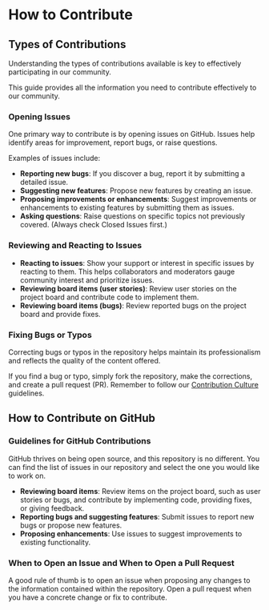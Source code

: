 # How to Contribute

## Types of Contributions

Understanding the types of contributions available is key to effectively participating in our community.

This guide provides all the information you need to contribute effectively to our community.

### Opening Issues

One primary way to contribute is by opening issues on GitHub. Issues help identify areas for improvement, report bugs, or raise questions.

Examples of issues include:
- **Reporting new bugs**: If you discover a bug, report it by submitting a detailed issue.
- **Suggesting new features**: Propose new features by creating an issue.
- **Proposing improvements or enhancements**: Suggest improvements or enhancements to existing features by submitting them as issues.
- **Asking questions**: Raise questions on specific topics not previously covered. (Always check Closed Issues first.)

### Reviewing and Reacting to Issues

- **Reacting to issues**: Show your support or interest in specific issues by reacting to them. This helps collaborators and moderators gauge community interest and prioritize issues.
- **Reviewing board items (user stories)**: Review user stories on the project board and contribute code to implement them.
- **Reviewing board items (bugs)**: Review reported bugs on the project board and provide fixes.

### Fixing Bugs or Typos

Correcting bugs or typos in the repository helps maintain its professionalism and reflects the quality of the content offered.

If you find a bug or typo, simply fork the repository, make the corrections, and create a pull request (PR). Remember to follow our [Contribution Culture](contribution-culture.md) guidelines.

## How to Contribute on GitHub

### Guidelines for GitHub Contributions

GitHub thrives on being open source, and this repository is no different. You can find the list of issues in our repository and select the one you would like to work on.

- **Reviewing board items**: Review items on the project board, such as user stories or bugs, and contribute by implementing code, providing fixes, or giving feedback.
- **Reporting bugs and suggesting features**: Submit issues to report new bugs or propose new features.
- **Proposing enhancements**: Use issues to suggest improvements to existing functionality.

### When to Open an Issue and When to Open a Pull Request

A good rule of thumb is to open an issue when proposing any changes to the information contained within the repository. Open a pull request when you have a concrete change or fix to contribute.
